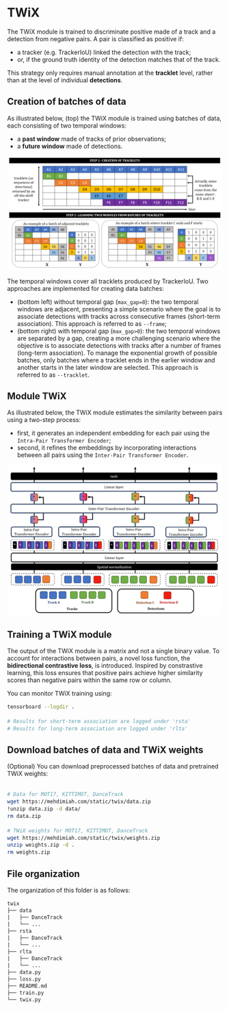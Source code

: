 # TWiX

The TWiX module is trained to discriminate positive made of a track and a detection from negative pairs. A pair is classified as positive if:
- a tracker (e.g. TrackerIoU) linked the detection with the track;
- or, if the ground truth identity of the detection matches that of the track. 

This strategy only requires manual annotation at the __tracklet__ level, rather than at the level of individual __detections__.

## Creation of batches of data

As illustrated below, (top) the TWiX module is trained using batches of data, each consisting of two temporal windows:
- a __past window__ made of tracks of prior observations;
- a __future window__ made of detections.

<p align="center"><img src="../../../assets/batches.png" class="center" alt="batches" width="800"/></p>

The temporal windows cover all tracklets produced by TrackerIoU. Two approaches are implemented for creating data batches:
- (bottom left) without temporal gap (`max_gap=0`): the two temporal windows are adjacent, presenting a simple scenario where the goal is to associate detections with tracks across consecutive frames (short-term association). This approach is referred to as `--frame`;
- (bottom right) with temporal gap (`max_gap>0`): the two temporal windows are separated by a gap, creating a more challenging scenario where the objective is to associate detections with tracks after a number of frames (long-term association). To manage the exponential growth of possible batches, only batches where a tracklet ends in the earlier window and another starts in the later window are selected. This approach is referred to as `--tracklet`.

## Module TWiX

As illustrated below, the TWiX module estimates the similarity between pairs using a two-step process:
- first, it generates an independent embedding for each pair using the `Intra-Pair Transformer Encoder`;
- second, it refines the embeddings by incorporating interactions between all pairs using the `Inter-Pair Transformer Encoder`.

<p align="center"><img src="../../../assets/twix.png" class="center" alt="twix" width="800"/></p>

## Training a TWiX module

The output of the TWiX module is a matrix and not a single binary value. To account for interactions between pairs, a novel loss function, the __bidirectional contrastive loss__, is introduced. Inspired by constrastive learning, this loss ensures that positive pairs achieve higher similarity scores than negative pairs within the same row or column.

You can monitor TWiX training using:
```bash
tensorboard --logdir .

# Results for short-term association are logged under 'rsta'
# Results for long-term association are logged under 'rlta'
```

## Download batches of data and TWiX weights

(Optional) You can download preprocessed batches of data and pretrained TWiX weights:
```bash

# Data for MOT17, KITTIMOT, DanceTrack
wget https://mehdimiah.com/static/twix/data.zip
!unzip data.zip -d data/
rm data.zip

# TWiX weights for MOT17, KITTIMOT, DanceTrack
wget https://mehdimiah.com/static/twix/weights.zip
unzip weights.zip -d .
rm weights.zip
```

## File organization

The organization of this folder is as follows:

```plaintext
twix
├── data
|   ├── DanceTrack
|   └── ...  
├── rsta
|   ├── DanceTrack
|   └── ...
├── rlta
|   ├── DanceTrack
|   └── ...
├── data.py
├── loss.py
├── README.md
├── train.py
└── twix.py
```

